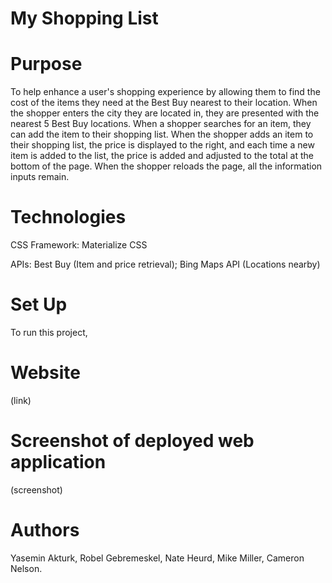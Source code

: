 # My Shopping List

# Purpose 
To help enhance a user's shopping experience by allowing them to find the cost of the items they need at the Best Buy nearest to their location. When the shopper enters the city they are located in, they are presented with the nearest 5 Best Buy locations. When a shopper searches for an item, they can add the item to their shopping list. When the shopper adds an item to their shopping list, the price is displayed to the right, and each time a new item is added to the list, the price is added and adjusted to the total at the bottom of the page. When the shopper reloads the page, all the information inputs remain. 

# Technologies

  CSS Framework: Materialize CSS
  
  APIs: Best Buy (Item and price retrieval); Bing Maps API (Locations nearby) 

# Set Up
To run this project, 

# Website
(link)
# Screenshot of deployed web application
(screenshot)

# Authors
Yasemin Akturk, Robel Gebremeskel, Nate Heurd, Mike Miller, Cameron Nelson. 
